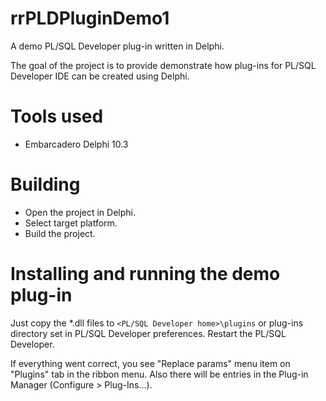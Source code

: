# rrPLDPluginDemo1

A demo PL/SQL Developer plug-in written in Delphi.

The goal of the project is to provide demonstrate how plug-ins for PL/SQL Developer IDE can be created using Delphi.

# Tools used

* Embarcadero Delphi 10.3

# Building

* Open the project in Delphi.
* Select target platform.
* Build the project.

# Installing and running the demo plug-in

Just copy the *.dll files to `<PL/SQL Developer home>\plugins` or plug-ins directory set in PL/SQL Developer preferences. Restart the PL/SQL Developer.

If everything went correct, you see "Replace params" menu item on "Plugins" tab in the ribbon menu. Also there will be entries in the Plug-in Manager (Configure > Plug-Ins...).
